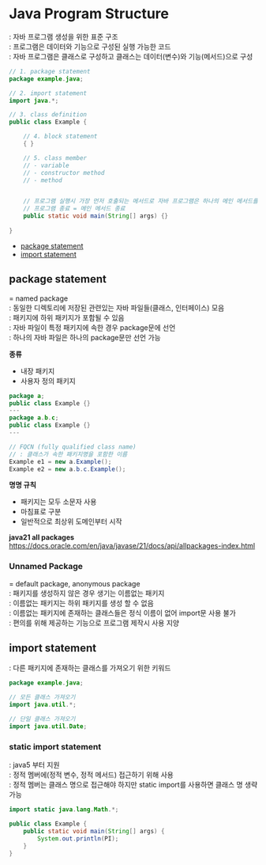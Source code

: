 # Java Program Structure
: 자바 프로그램 생성을 위한 표준 구조  
: 프로그램은 데이터와 기능으로 구성된 실행 가능한 코드  
: 자바 프로그램은 클래스로 구성하고 클래스는 데이터(변수)와 기능(메서드)으로 구성   

```java
// 1. package statement
package example.java;

// 2. import statement 
import java.*;

// 3. class definition 
public class Example {

	// 4. block statement 
	{ }

	// 5. class member 
	// - variable 
	// - constructor method
	// - method 


	// 프로그램 실행시 가장 먼저 호출되는 메서드로 자바 프로그램은 하나의 메인 메서드를 포함해야함
    // 프로그램 종료 = 메인 메서드 종료
	public static void main(String[] args) {}
	
}
```


- [package statement](#package-statement)
- [import statement](#import-statement)



## package statement
= named package  
: 동일한 디렉토리에 저장된 관련있는 자바 파일들(클래스, 인터페이스) 모음  
: 패키지에 하위 패키지가 포함될 수 있음  
: 자바 파일이 특정 패키지에 속한 경우 package문에 선언  
: 하나의 자바 파일은 하나의 package문만 선언 가능   

**종류**
- 내장 패키지
- 사용자 정의 패키지 


```java 
package a;
public class Example {}
---
package a.b.c;
public class Example {}
---

// FQCN (fully qualified class name)
// : 클래스가 속한 패키지명을 포함한 이름
Example e1 = new a.Example();
Example e2 = new a.b.c.Example();
```


**명명 규칙**
- 패키지는 모두 소문자 사용
- 마침표로 구분 
- 일반적으로 최상위 도메인부터 시작


**java21 all packages**  
https://docs.oracle.com/en/java/javase/21/docs/api/allpackages-index.html



### Unnamed Package 
= default package, anonymous package  
: 패키지를 생성하지 않은 경우 생기는 이름없는 패키지  
: 이름없는 패키지는 하위 패키지를 생성 할 수 없음  
: 이름없는 패키지에 존재하는 클래스들은 정식 이름이 없어 import문 사용 불가  
: 편의를 위해 제공하는 기능으로 프로그램 제작시 사용 지양  



## import statement
: 다른 패키지에 존재하는 클래스를 가져오기 위한 키워드  

```java
package example.java;

// 모든 클래스 가져오기 
import java.util.*;

// 단일 클래스 가져오기 
import java.util.Date;
```



### static import statement
: java5 부터 지원  
: 정적 멤버에(정적 변수, 정적 메서드) 접근하기 위해 사용  
: 정적 멤버는 클래스 명으로 접근해야 하지만 static import를 사용하면 클래스 명 생략 가능 

```java
import static java.lang.Math.*;

public class Example {
	public static void main(String[] args) {
		System.out.println(PI);
	}
}
```